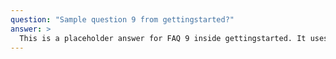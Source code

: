 ```yaml
---
question: "Sample question 9 from gettingstarted?"
answer: >
  This is a placeholder answer for FAQ 9 inside gettingstarted. It uses proper YAML block formatting to avoid any parsing issues.
---
```

